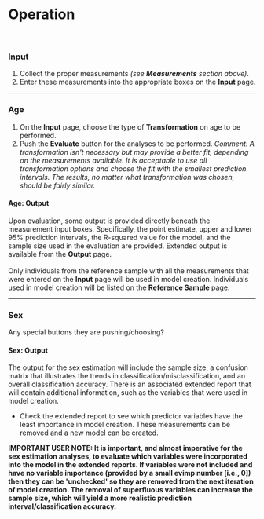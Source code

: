 # Operation
<br>

### Input
1. Collect the proper measurements *(see __Measurements__ section above)*. 
2. Enter these measurements into the appropriate boxes on the __Input__ page.

----

### Age
1. On the __Input__ page, choose the type of __Transformation__ on age to be performed.  
2. Push the __Evaluate__ button for the analyses to be performed.
*Comment: A transformation isn't necessary but may provide a better fit, depending on the measurements available. It is acceptable to use all transformation options and choose the fit with the smallest prediction intervals. The results, no matter what transformation was chosen, should be fairly similar.*

#### Age: Output
Upon evaluation, some output is provided directly beneath the measurement input boxes. Specifically, the point estimate, upper and lower 95% prediction intervals, the R-squared value for the model, and the sample size used in the evaluation are provided. Extended output is available from the __Output__ page.
<br><br>
Only individuals from the reference sample with all the measurements that were entered on the __Input__ page will be used in model creation. Individuals used in model creation will be listed on the __Reference Sample__ page. 

----

### Sex
Any special buttons they are pushing/choosing?

#### Sex: Output
The output for the sex estimation will include the sample size, a confusion matrix that illustrates the trends in classification/misclassification, and an overall classification accuracy. There is an associated extended report that will contain additional information, such as the variables that were used in model creation.
- Check the extended report to see which predictor variables have the least importance in model creation. These measurements can be removed and a new model can be created. 

**IMPORTANT USER NOTE: It is important, and almost imperative for the sex estimation analyses, to evaluate which variables were incorporated into the model in the extended reports. If variables were not included and have no variable importance (provided by a small evimp number [i.e., 0]) then they can be 'unchecked' so they are removed from the next iteration of model creation. The removal of superfluous variables can increase the sample size, which will yield a more realistic prediction interval/classification accuracy.** 
